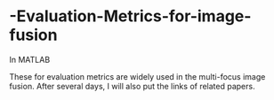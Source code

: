 # -Evaluation-Metrics-for-image-fusion
In MATLAB

These for evaluation metrics are widely used in the multi-focus image fusion.
After several days, I will also put the links of related papers.

